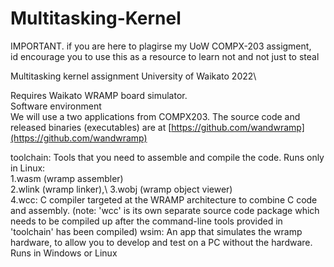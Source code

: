 # Multitasking-Kernel
IMPORTANT. if you are here to plagirse my UoW COMPX-203 assigment,<br> id encourage you to use this as a resource to learn not and  not just to steal 
<br>

Multitasking kernel assignment University of Waikato 2022\

Requires Waikato WRAMP board simulator.\
Software environment\
We will use a two applications from COMPX203. The source code and released binaries (executables) are at [https://github.com/wandwramp](https://github.com/wandwramp)

toolchain: Tools that you need to assemble and compile the code. Runs only in Linux:\
1.wasm (wramp assembler)\
2.wlink (wramp linker),\ 
3.wobj (wramp object viewer)\
4.wcc: C compiler targeted at the WRAMP architecture to combine C code and assembly.
(note: 'wcc' is its own separate source code package which needs to be compiled up after the command-line tools provided in 'toolchain' has been compiled)
wsim: An app that simulates the wramp hardware, to allow you to develop and test on a PC without the hardware.  Runs in Windows or Linux

